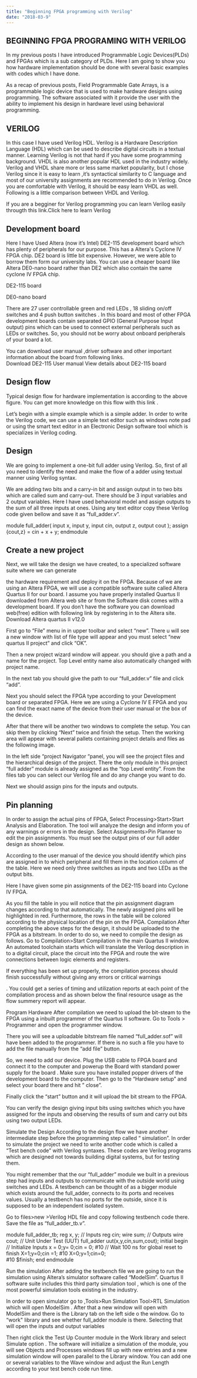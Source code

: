 ```yaml
---
title: "Beginning FPGA programming with Verilog"
date: "2018-03-9" 
---
```

##  BEGINNING FPGA PROGRAMING WITH VERILOG
In my previous posts I have introduced Programmable Logic Devices(PLDs) and FPGAs which is a sub category of PLDs. Here I am going to show you how hardware implementation should be done with several basic examples with codes which I have done.


As a recap of previous posts, Field Programmable Gate Arrays, is a programmable logic device that is used to make hardware designs using programming. The software associated with it provide the user with the ability to implement his design in hardware level using behavioral programming.

##  VERILOG

In this case I have used Verilog HDL. Verilog is a Hardware Description Language (HDL) which can be used to describe digital circuits in a textual manner. Learning Verilog is not that hard if you have some programming background. VHDL is also another popular HDL used in the industry widely. Verilog and VHDL share more or less same market popularity, but I chose Verilog since it is easy to learn ,it’s syntactical similarity to C language and most of our university assignments are recommended to do in Verilog. Once you are comfortable with Verilog, it should be easy learn VHDL as well.
 Following is a little comparison between VHDL and Verilog.



If you are a begginer for Verilog programming you can learn Verilog easily througth this link.Click here to learn Verilog 

## Development board

Here I have Used Altera (now it’s Intel) DE2-115 development board which has plenty of peripherals for our purpose. This has a Altera's Cyclone IV FPGA chip. DE2 board is little bit expensive. However, we were able to borrow them form our university labs. You can use a cheaper board like Altera DE0-nano board rather than DE2 which also contain the same cyclone IV FPGA chip.


DE2-115 board

DE0-nano board





There are 27 user controllable green and red LEDs , 18 sliding on/off switches and 4 push button switches . In this board and most of other FPGA development boards contain separated GPIO (General Purpose Input output) pins which can be used to connect external peripherals such as LEDs or switches. So, you should not be worry about onboard peripherals of your board a lot. 

You can download user manual ,driver software and other important information about the board from following links.   
Download DE2-115 User manual
View details about DE2-115 board

## Design flow

Typical design flow for hardware implementation is according to the above figure. You can get more knowledge on this flow with this link .


Let’s begin with a simple example which is a simple adder. In order to write the Verilog code, we can use a simple text editor such as windows note pad or using the smart text editor in an Electronic Design software tool which is specializes in Verilog coding.

## Design
We are going to implement a one-bit full adder using Verilog. So, first of all you need to identify the need and make the flow of a adder using textual manner using Verilog syntax.


We are adding two bits and a carry-in bit and assign output in to two bits which are called sum and carry-out. There should be 3 input variables and 2 output variables.  Here I have used behavioral model and assign outputs to the sum of all three inputs at ones. Using any text editor copy these Verilog code given bellow and save it as “full_adder.v”. 


module full_adder(
                input x,
                input y,
                input cin,
                output z,
                output cout
                );
assign {cout,z} = cin + x + y;
                endmodule


## Create a new project
Next, we will take the design we have created, to a specialized software suite where we can generate

the hardware requirement and deploy it on the FPGA. Because of we are using an Altera FPGA, we will use a compatible software suite called Altera Quartus II for our board. I assume you have properly installed Quartus II downloaded from Altera web site or from the Software disk comes with a development board.
If you don’t have the software you can download web(free) edition with following link by registering in to the Altera site. Download Altera quartus II v12.0 

First go to “File”  menu in in upper toolbar and select “new”. There u will see a new window with list of file type will appear and you must select “new quartus II project” and click “OK”.


Then a new project wizard window will appear. you should give a path and a name for the project. Top Level entity name also automatically changed with project name.  

 
In the next tab you should give the path to our “full_adder.v” file and click “add”.



Next you should select the FPGA type according to your Development board or separated FPGA. Here we are using a Cyclone IV E FPGA and you can find the exact name of the device from their user manual or the box of the device.


After that there will be another two windows to complete the setup. You can skip them by clicking “Next” twice and finish the setup. Then the working area will appear with several pallets containing project details and files as the following image. 



In the left side “project Navigator “panel, you will see the project files and the hierarchical design of the project. There the only module in this project “full adder” module is already assigned as the “top Level entity”. From the files tab you can select our Verilog file and do any change you want to do.


Next  we should assign pins for the inputs and outputs.

## Pin planning
In order to assign the actual pins of FPGA,
Select Processing>Start>Start Analysis and Elaboration. The tool will analyze the design and inform you of any warnings or errors in the design.
 Select Assignments>Pin Planner to edit the pin assignments. You must see the output pins of our full adder design as shown below.

According to the user manual of the device you should identify which pins are assigned in to which peripheral and fill them in the location column of the table. Here we need only three switches as inputs and two LEDs as the output bits. 

Here I have given some pin assignments of the DE2-115 board into Cyclone IV FPGA.












As you fill the table in you will notice that the pin assignment diagram changes according to that automatically. The newly assigned pins will be highlighted in red. Furthermore, the rows in the table will be colored according to the physical location of the pin on the FPGA.
Compilation
After completing the above steps for the design, it should be uploaded to the FPGA as a bitstream. In order to do so, we need to compile the design as follows. Go to Compilation>Start Compilation in the main Quartus II window. An automated toolchain starts which will translate the Verilog description in to a digital circuit, place the circuit into the FPGA and route the wire connections between logic elements and registers.

If everything has been set up properly, the compilation process should finish successfully without giving any errors or critical warnings

 
.
You could get a series of timing and utilization reports at each point of the compilation process and as shown below the final resource usage as the flow summery report will appear.




Program Hardware
After compilation we need to upload the bit-steam to the FPGA using a inbuilt programmer of the Quartus II software.
Go to Tools > Programmer and open the programmer window.



There you will see a uploadable bitstream file named “full_adder.sof” will have been added to the programmer. If there is no such a file you have to add the file manually from the “add file” button.

So, we need to add our device. Plug the USB cable to FPGA board and connect it to the computer and powerup the Board with standard power supply for the board . Make sure you have installed popper drivers of the development board to the computer. Then go to the “Hardware setup” and select your board there and hit ” close”.

 
Finally click the “start” button and it will upload the bit stream to the FPGA.

You can verify the design giving input bits using switches which you have assigned for the inputs and observing the results of sum and carry out bits using two output LEDs.

 Simulate the Design
 According to the design flow we have another intermediate step before the programming step called “ simulation”. In order to simulate the project we need to write another code which is called a “Test bench code” with Verilog syntaxes. These codes are Verilog programs which are designed not towards building digital systems, but for testing them.

 You might remember that the our “full_adder” module we built in a previous step had inputs and outputs to communicate with the outside world using switches and LEDs.  A testbench can be thought of as a bigger module which exists around the full_adder, connects to its ports and receives values. Usually a testbench has no ports for the outside, since it is supposed to be an independent isolated system.

Go to files>new >Verilog HDL file  and copy following testbench code there. Save the file as “full_adder_tb.v”.

module full_adder_tb;
                reg x, y; // Inputs
                reg cin;
                wire  sum; // Outputs
                wire cout;
                // Unit Under Test (UUT)
                full_adder uut(x,y,cin,sum,cout);
                initial
                                begin
                                // Initialize Inputs
                                x = 0;y= 0;cin  = 0;
                                #10
                                // Wait 100 ns for global reset to finish
                                X=1;y=0;cin =1;
                                #10
X=0;y=1;cin=0;                    
#10
                                $finish;
                                end
   endmodule


Run the simulation
After adding the testbench file we are going to run the simulation using Altera’s simulator software called “ModelSim”. Quartus II software suite includes this third party simulation tool , which is one of the most powerful simulation tools existing in the industry.

In order to open simulator go to ,Tools>Run Simulation Tool>RTL Simulation which will open ModelSim . After that a new window will open with ModelSim and there is the  Library tab on the left side o the window. Go to “work" library and see whether full_adder module is there. Selecting that will open the inputs and output variables  




Then right click the Test Up Counter module in the Work library and select Simulate option . The software will initialize a simulation of the module, you will see Objects and Processes windows fill up with new entries and a new simulation window will open parallel to the Library window. You can add one or several variables  to the Wave window and adjust the Run Length according to your test bench code run time. 
